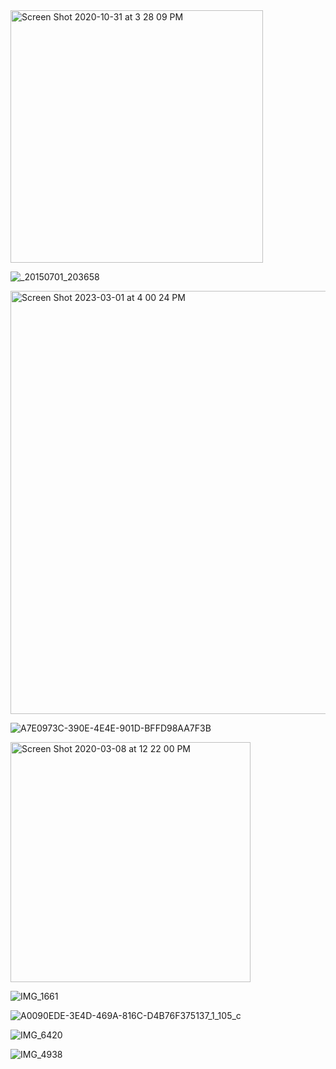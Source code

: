 <img width="404" alt="Screen Shot 2020-10-31 at 3 28 09 PM" src="https://user-images.githubusercontent.com/19508013/222293698-9789846e-5317-4625-99d0-098847e82890.png">

![_20150701_203658](https://github.com/shawna-tuli-silicon-valley/silicon-valley-and-orange-county-dance/assets/19508013/bf2f7238-6337-412a-8ebf-fdf27abaaff6)

<img width="677" alt="Screen Shot 2023-03-01 at 4 00 24 PM" src="https://user-images.githubusercontent.com/19508013/222294744-e9a3d809-8b0f-4dfc-b005-872ee6e72a7d.png">

![A7E0973C-390E-4E4E-901D-BFFD98AA7F3B](https://github.com/shawna-tuli-silicon-valley/silicon-valley-and-orange-county-dance/assets/19508013/c6536909-45b8-4d4c-9c81-b9dee21c5988)

<img width="384" alt="Screen Shot 2020-03-08 at 12 22 00 PM" src="https://github.com/shawna-tuli-silicon-valley/silicon-valley-and-orange-county-dance/assets/19508013/2ce751a7-0695-4350-b152-2e64bf4f060d">

![IMG_1661](https://github.com/shawna-tuli-silicon-valley/dance/assets/19508013/7f392b51-332d-42db-ae1c-094b625525f4)

![A0090EDE-3E4D-469A-816C-D4B76F375137_1_105_c](https://github.com/shawna-tuli-silicon-valley/dance/assets/19508013/cf3fdc9d-2f5e-46a3-8f93-e7b38a7e8fed)

![IMG_6420](https://github.com/shawna-tuli-silicon-valley/dance/assets/19508013/bab6bfe7-b90d-4138-9f10-f8be51f4d943)

![IMG_4938](https://github.com/user-attachments/assets/2032ac30-db50-453e-8a66-a2b7188b07fd)
